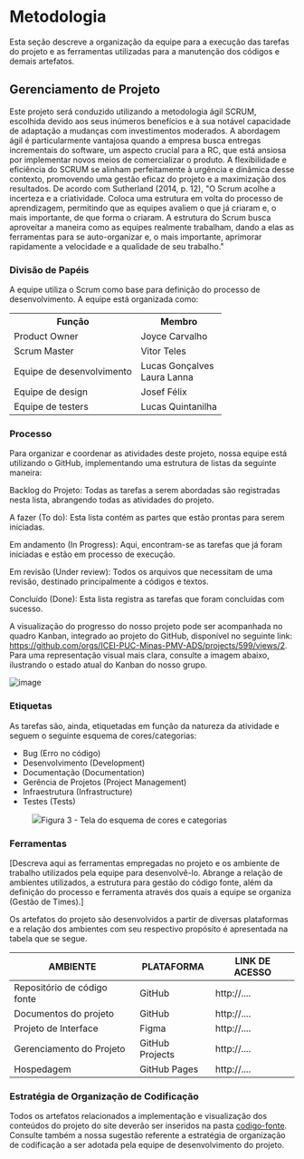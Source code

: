 
# Metodologia

Esta seção descreve a organização da equipe para a execução das tarefas do projeto e as ferramentas utilizadas para a manutenção dos códigos e demais artefatos.


## Gerenciamento de Projeto

Este projeto será conduzido utilizando a metodologia ágil SCRUM, escolhida devido aos seus inúmeros benefícios e à sua notável capacidade de adaptação a mudanças com investimentos moderados. A abordagem ágil é particularmente vantajosa quando a empresa busca entregas incrementais do software, um aspecto crucial para a RC, que está ansiosa por implementar novos meios de comercializar o produto. A flexibilidade e eficiência do SCRUM se alinham perfeitamente à urgência e dinâmica desse contexto, promovendo uma gestão eficaz do projeto e a maximização dos resultados.
De acordo com Sutherland (2014, p. 12), "O Scrum acolhe a incerteza e a criatividade. Coloca uma estrutura em volta do processo de aprendizagem, permitindo que as equipes avaliem o que já criaram e, o mais importante, de
que forma o criaram. A estrutura do Scrum busca aproveitar a maneira como as equipes realmente trabalham, dando a elas as ferramentas para se auto-organizar e, o mais importante, aprimorar rapidamente a velocidade e a qualidade de seu trabalho."

### Divisão de Papéis

A equipe utiliza o Scrum como base para definição do processo de desenvolvimento.
A equipe está organizada como:

 <table>
<!-- Cabeçalho da tabela - Funções -->
 <tr>
  <th>Função</th>
  <th>Membro</th> 
 </tr>
 
<!-- Corpo da tabela - Membros -->
<tr>
 
 <tr>
  <td>Product Owner</td>
  <td>Joyce Carvalho</td>
 </tr>
 
 <tr>
  <td>Scrum Master</td>
  <td>Vitor Teles</td>
 </tr>
 
 <tr>
  <td>Equipe de desenvolvimento</td>
  <td>Lucas Gonçalves <br/> Laura Lanna</td>
 </tr>
 
 <tr>
  <td>Equipe de design</td>
  <td>Josef Félix</td>
 </tr>
 
 <tr>
  <td>Equipe de testers</td>
  <td>Lucas Quintanilha</td>
 </tr>
 
</tr>
 
</table>

### Processo

Para organizar e coordenar as atividades deste projeto, nossa equipe está utilizando o GitHub, implementando uma estrutura de listas da seguinte maneira:

Backlog do Projeto: Todas as tarefas a serem abordadas são registradas nesta lista, abrangendo todas as atividades do projeto.

A fazer (To do): Esta lista contém as partes que estão prontas para serem iniciadas.

Em andamento (In Progress): Aqui, encontram-se as tarefas que já foram iniciadas e estão em processo de execução.

Em revisão (Under review): Todos os arquivos que necessitam de uma revisão, destinado principalmente a códigos e textos. 

Concluído (Done): Esta lista registra as tarefas que foram concluídas com sucesso.

A visualização do progresso do nosso projeto pode ser acompanhada no quadro Kanban, integrado ao projeto do GitHub, disponível no seguinte link: https://github.com/orgs/ICEI-PUC-Minas-PMV-ADS/projects/599/views/2. Para uma representação visual mais clara, consulte a imagem abaixo, ilustrando o estado atual do Kanban do nosso grupo.

![image](https://github.com/ICEI-PUC-Minas-PMV-ADS/pmv-ads-2023-2-e1-proj-web-t1-expresso-virtual/assets/48792332/0b52814f-7d08-4f77-ab88-6541bdbf3e1e)


### Etiquetas
<p>As tarefas são, ainda, etiquetadas em função da natureza da atividade e seguem o seguinte esquema de cores/categorias:</p>

<ul>
  <li>Bug (Erro no código)</li>
  <li>Desenvolvimento (Development)</li>
  <li>Documentação (Documentation)</li>
  <li>Gerência de Projetos (Project Management)</li>
  <li>Infraestrutura (Infrastructure)</li>
  <li>Testes (Tests)</li>
</ul>

<figure> 
  <img src="https://user-images.githubusercontent.com/100447878/164068979-9eed46e1-9b44-461e-ab88-c2388e6767a1.png"
    <figcaption>Figura 3 - Tela do esquema de cores e categorias</figcaption>
</figure> 
  
### Ferramentas

[Descreva aqui as ferramentas empregadas no projeto e os ambiente de trabalho utilizados pela  equipe para desenvolvê-lo. Abrange a relação de ambientes utilizados, a estrutura para gestão do código fonte, além da definição do processo e ferramenta através dos quais a equipe se organiza (Gestão de Times).]

Os artefatos do projeto são desenvolvidos a partir de diversas plataformas e a relação dos ambientes com seu respectivo propósito é apresentada na tabela que se segue.

| AMBIENTE                            | PLATAFORMA                         | LINK DE ACESSO                         |
|-------------------------------------|------------------------------------|----------------------------------------|
| Repositório de código fonte         | GitHub                             | http://....                            |
| Documentos do projeto               | GitHub                             | http://....                            |
| Projeto de Interface                | Figma                              | http://....                            |
| Gerenciamento do Projeto            | GitHub Projects                    | http://....                            |
| Hospedagem                          | GitHub Pages                       | http://....                            |


### Estratégia de Organização de Codificação 

Todos os artefatos relacionados a implementação e visualização dos conteúdos do projeto do site deverão ser inseridos na pasta [codigo-fonte](http://https://github.com/ICEI-PUC-Minas-PMV-ADS/WebApplicationProject-Template-v2/tree/main/codigo-fonte). Consulte também a nossa sugestão referente a estratégia de organização de codificação a ser adotada pela equipe de desenvolvimento do projeto.
